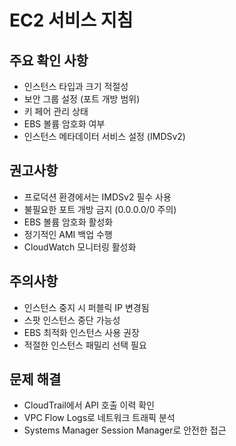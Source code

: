 # EC2 서비스 지침

## 주요 확인 사항
- 인스턴스 타입과 크기 적절성
- 보안 그룹 설정 (포트 개방 범위)
- 키 페어 관리 상태
- EBS 볼륨 암호화 여부
- 인스턴스 메타데이터 서비스 설정 (IMDSv2)

## 권고사항
- 프로덕션 환경에서는 IMDSv2 필수 사용
- 불필요한 포트 개방 금지 (0.0.0.0/0 주의)
- EBS 볼륨 암호화 활성화
- 정기적인 AMI 백업 수행
- CloudWatch 모니터링 활성화

## 주의사항
- 인스턴스 중지 시 퍼블릭 IP 변경됨
- 스팟 인스턴스 중단 가능성
- EBS 최적화 인스턴스 사용 권장
- 적절한 인스턴스 패밀리 선택 필요

## 문제 해결
- CloudTrail에서 API 호출 이력 확인
- VPC Flow Logs로 네트워크 트래픽 분석
- Systems Manager Session Manager로 안전한 접근
